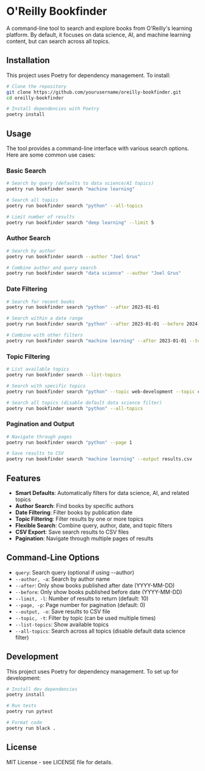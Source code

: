 # O'Reilly Bookfinder

A command-line tool to search and explore books from O'Reilly's learning platform. By default, it focuses on data science, AI, and machine learning content, but can search across all topics.

## Installation

This project uses Poetry for dependency management. To install:

```bash
# Clone the repository
git clone https://github.com/yourusername/oreilly-bookfinder.git
cd oreilly-bookfinder

# Install dependencies with Poetry
poetry install
```

## Usage

The tool provides a command-line interface with various search options. Here are some common use cases:

### Basic Search

```bash
# Search by query (defaults to data science/AI topics)
poetry run bookfinder search "machine learning"

# Search all topics
poetry run bookfinder search "python" --all-topics

# Limit number of results
poetry run bookfinder search "deep learning" --limit 5
```

### Author Search

```bash
# Search by author
poetry run bookfinder search --author "Joel Grus"

# Combine author and query search
poetry run bookfinder search "data science" --author "Joel Grus"
```

### Date Filtering

```bash
# Search for recent books
poetry run bookfinder search "python" --after 2023-01-01

# Search within a date range
poetry run bookfinder search "python" --after 2023-01-01 --before 2024-01-01

# Combine with other filters
poetry run bookfinder search "machine learning" --after 2023-01-01 --topic python
```

### Topic Filtering

```bash
# List available topics
poetry run bookfinder search --list-topics

# Search with specific topics
poetry run bookfinder search "python" --topic web-development --topic cloud

# Search all topics (disable default data science filter)
poetry run bookfinder search "python" --all-topics
```

### Pagination and Output

```bash
# Navigate through pages
poetry run bookfinder search "python" --page 1

# Save results to CSV
poetry run bookfinder search "machine learning" --output results.csv
```

## Features

- **Smart Defaults**: Automatically filters for data science, AI, and related topics
- **Author Search**: Find books by specific authors
- **Date Filtering**: Filter books by publication date
- **Topic Filtering**: Filter results by one or more topics
- **Flexible Search**: Combine query, author, date, and topic filters
- **CSV Export**: Save search results to CSV files
- **Pagination**: Navigate through multiple pages of results

## Command-Line Options

- `query`: Search query (optional if using --author)
- `--author, -a`: Search by author name
- `--after`: Only show books published after date (YYYY-MM-DD)
- `--before`: Only show books published before date (YYYY-MM-DD)
- `--limit, -l`: Number of results to return (default: 10)
- `--page, -p`: Page number for pagination (default: 0)
- `--output, -o`: Save results to CSV file
- `--topic, -t`: Filter by topic (can be used multiple times)
- `--list-topics`: Show available topics
- `--all-topics`: Search across all topics (disable default data science filter)

## Development

This project uses Poetry for dependency management. To set up for development:

```bash
# Install dev dependencies
poetry install

# Run tests
poetry run pytest

# Format code
poetry run black .
```

## License

MIT License - see LICENSE file for details.